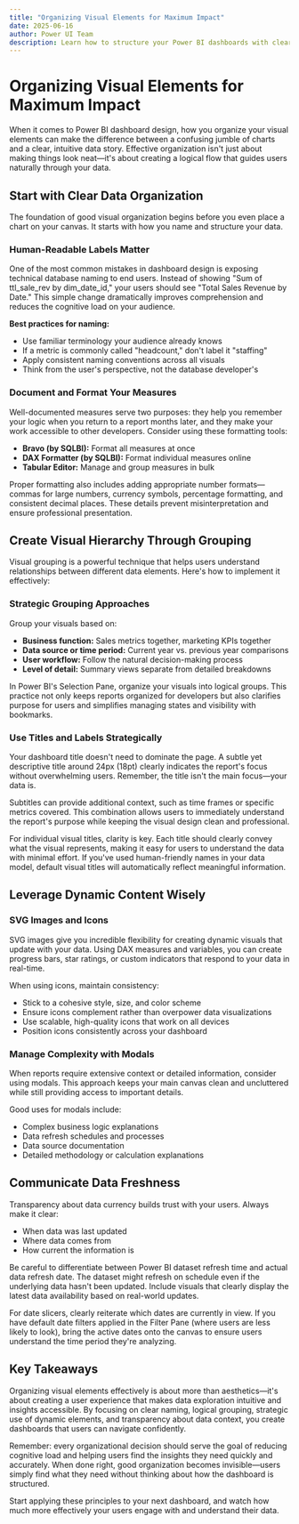 ```yaml
---
title: "Organizing Visual Elements for Maximum Impact"
date: 2025-06-16
author: Power UI Team
description: Learn how to structure your Power BI dashboards with clear visual hierarchy, effective labeling strategies, and smart organization techniques that guide users naturally through your data.
---
```


# Organizing Visual Elements for Maximum Impact

When it comes to Power BI dashboard design, how you organize your visual elements can make the difference between a confusing jumble of charts and a clear, intuitive data story. Effective organization isn't just about making things look neat—it's about creating a logical flow that guides users naturally through your data.

## Start with Clear Data Organization

The foundation of good visual organization begins before you even place a chart on your canvas. It starts with how you name and structure your data.

### Human-Readable Labels Matter

One of the most common mistakes in dashboard design is exposing technical database naming to end users. Instead of showing "Sum of ttl_sale_rev by dim_date_id," your users should see "Total Sales Revenue by Date." This simple change dramatically improves comprehension and reduces the cognitive load on your audience.

**Best practices for naming:**
- Use familiar terminology your audience already knows
- If a metric is commonly called "headcount," don't label it "staffing"
- Apply consistent naming conventions across all visuals
- Think from the user's perspective, not the database developer's

### Document and Format Your Measures

Well-documented measures serve two purposes: they help you remember your logic when you return to a report months later, and they make your work accessible to other developers. Consider using these formatting tools:

- **Bravo (by SQLBI):** Format all measures at once
- **DAX Formatter (by SQLBI):** Format individual measures online
- **Tabular Editor:** Manage and group measures in bulk

Proper formatting also includes adding appropriate number formats—commas for large numbers, currency symbols, percentage formatting, and consistent decimal places. These details prevent misinterpretation and ensure professional presentation.

## Create Visual Hierarchy Through Grouping

Visual grouping is a powerful technique that helps users understand relationships between different data elements. Here's how to implement it effectively:

### Strategic Grouping Approaches

Group your visuals based on:
- **Business function:** Sales metrics together, marketing KPIs together
- **Data source or time period:** Current year vs. previous year comparisons
- **User workflow:** Follow the natural decision-making process
- **Level of detail:** Summary views separate from detailed breakdowns

In Power BI's Selection Pane, organize your visuals into logical groups. This practice not only keeps reports organized for developers but also clarifies purpose for users and simplifies managing states and visibility with bookmarks.

### Use Titles and Labels Strategically

Your dashboard title doesn't need to dominate the page. A subtle yet descriptive title around 24px (18pt) clearly indicates the report's focus without overwhelming users. Remember, the title isn't the main focus—your data is.

Subtitles can provide additional context, such as time frames or specific metrics covered. This combination allows users to immediately understand the report's purpose while keeping the visual design clean and professional.

For individual visual titles, clarity is key. Each title should clearly convey what the visual represents, making it easy for users to understand the data with minimal effort. If you've used human-friendly names in your data model, default visual titles will automatically reflect meaningful information.

## Leverage Dynamic Content Wisely

### SVG Images and Icons

SVG images give you incredible flexibility for creating dynamic visuals that update with your data. Using DAX measures and variables, you can create progress bars, star ratings, or custom indicators that respond to your data in real-time.

When using icons, maintain consistency:
- Stick to a cohesive style, size, and color scheme
- Ensure icons complement rather than overpower data visualizations
- Use scalable, high-quality icons that work on all devices
- Position icons consistently across your dashboard

### Manage Complexity with Modals

When reports require extensive context or detailed information, consider using modals. This approach keeps your main canvas clean and uncluttered while still providing access to important details.

Good uses for modals include:
- Complex business logic explanations
- Data refresh schedules and processes
- Data source documentation
- Detailed methodology or calculation explanations

## Communicate Data Freshness

Transparency about data currency builds trust with your users. Always make it clear:
- When data was last updated
- Where data comes from
- How current the information is

Be careful to differentiate between Power BI dataset refresh time and actual data refresh date. The dataset might refresh on schedule even if the underlying data hasn't been updated. Include visuals that clearly display the latest data availability based on real-world updates.

For date slicers, clearly reiterate which dates are currently in view. If you have default date filters applied in the Filter Pane (where users are less likely to look), bring the active dates onto the canvas to ensure users understand the time period they're analyzing.

## Key Takeaways

Organizing visual elements effectively is about more than aesthetics—it's about creating a user experience that makes data exploration intuitive and insights accessible. By focusing on clear naming, logical grouping, strategic use of dynamic elements, and transparency about data context, you create dashboards that users can navigate confidently.

Remember: every organizational decision should serve the goal of reducing cognitive load and helping users find the insights they need quickly and accurately. When done right, good organization becomes invisible—users simply find what they need without thinking about how the dashboard is structured.

Start applying these principles to your next dashboard, and watch how much more effectively your users engage with and understand their data.